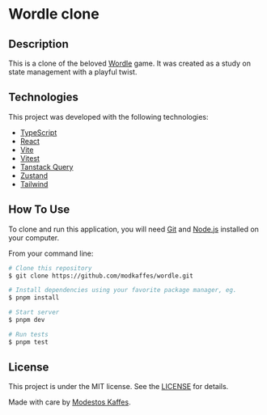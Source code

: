 # Wordle clone

## Description

This is a clone of the beloved [Wordle][wordle] game. It was created as a study on state management with a playful twist.

## Technologies

This project was developed with the following technologies:

- [TypeScript][ts]
- [React][react]
- [Vite][vite]
- [Vitest][vitest]
- [Tanstack Query][tanstack-query]
- [Zustand][zustand]
- [Tailwind][tailwindcss]

## How To Use

To clone and run this application, you will need [Git][git] and [Node.js][node] installed on your computer.

From your command line:

```bash
# Clone this repository
$ git clone https://github.com/modkaffes/wordle.git

# Install dependencies using your favorite package manager, eg.
$ pnpm install

# Start server
$ pnpm dev

# Run tests
$ pnpm test
```

## License

This project is under the MIT license. See the [LICENSE](https://github.com/modkaffes/wordle/blob/main/LICENSE.md) for details.

Made with care by [Modestos Kaffes](https://modkaffes.com).

[git]: https://git-scm.com
[node]: https://nodejs.org/
[ts]: https://www.typescriptlang.org/
[react]: https://reactjs.org
[vite]: https://vitejs.dev/
[vitest]: https://vitest.dev/
[tanstack-query]: https://tanstack.com/query/v4/docs/react/overview
[zustand]: https://github.com/pmndrs/zustand/
[tailwindcss]: https://tailwindcss.com/
[wordle]: https://www.nytimes.com/games/wordle/index.html
